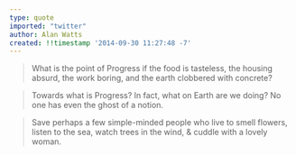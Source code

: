 ```yaml
---
type: quote
imported: "twitter"
author: Alan Watts
created: !!timestamp '2014-09-30 11:27:48 -7'
---
```

> What is the point of Progress if the food is tasteless, the housing absurd, the work boring, and the earth clobbered with concrete?

> Towards what is Progress? In fact, what on Earth are we doing? No one has even the ghost of a notion.

> Save perhaps a few simple-minded people who live to smell flowers, listen to the sea, watch trees in the wind, & cuddle with a lovely woman.

